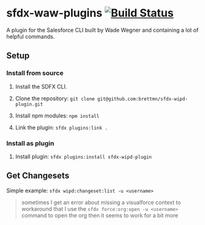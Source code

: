 # sfdx-waw-plugins [![Build Status](https://travis-ci.org/wadewegner/sfdx-waw-plugin.svg?branch=master)](https://travis-ci.org/wadewegner/sfdx-waw-plugin)

A plugin for the Salesforce CLI built by Wade Wegner and containing a lot of helpful commands.

## Setup

### Install from source

1. Install the SDFX CLI.

2. Clone the repository: `git clone git@github.com:brettmn/sfdx-wipd-plugin.git`

3. Install npm modules: `npm install`

4. Link the plugin: `sfdx plugins:link .`

### Install as plugin

1. Install plugin: `sfdx plugins:install sfdx-wipd-plugin`

## Get Changesets 

Simple example: `sfdx wipd:changeset:list -u <username>`

> sometimes I get an error about missing a visualforce context to workaround that I use the `sfdx force:org:open -u <username>` command to open the org then it seems to work for a bit more 